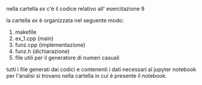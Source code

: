 nella cartella *ex* c'è il codice relativo all' esercitazione 9  

la cartella *ex* è organizzata nel seguente modo:
1. makefile
2. ex\_1.cpp (main)  
3. funz.cpp (implementazione)  
4. funz.h (dichiarazione)  
5. file utili per il generatore di numeri casuali

tutti i file generati dai codici e contenenti i dati necessari al jupyter notebook per l'analisi si trovano nella cartella in cui è presente il notebook.  

